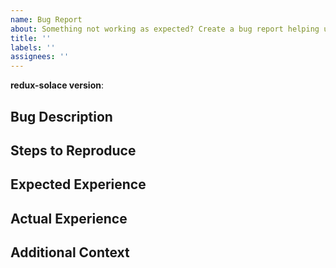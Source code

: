```yaml
---
name: Bug Report
about: Something not working as expected? Create a bug report helping us improve.
title: ''
labels: ''
assignees: ''
---
```


**redux-solace version**: <!-- In which redux-solace version was the bug encountered? -->

## Bug Description ##
<!-- A clear and concise description of what the bug is. -->

## Steps to Reproduce ##
<!-- 1. List the minimal steps required to reproduce the bug. -->
<!-- 2. Be as clear and concise as you can. -->

## Expected Experience ##
<!-- A clear and concise description of what you expected to happen. If applicable, add samples to help explain what you expected. -->

## Actual Experience ##
<!-- A clear and concise description of what actually happens. If applicable, add samples to help explain what actually happened. -->

## Additional Context ##
<!-- Add any other context about the problem here, such as unusual browser configurations, network restrictions, etc. -->

